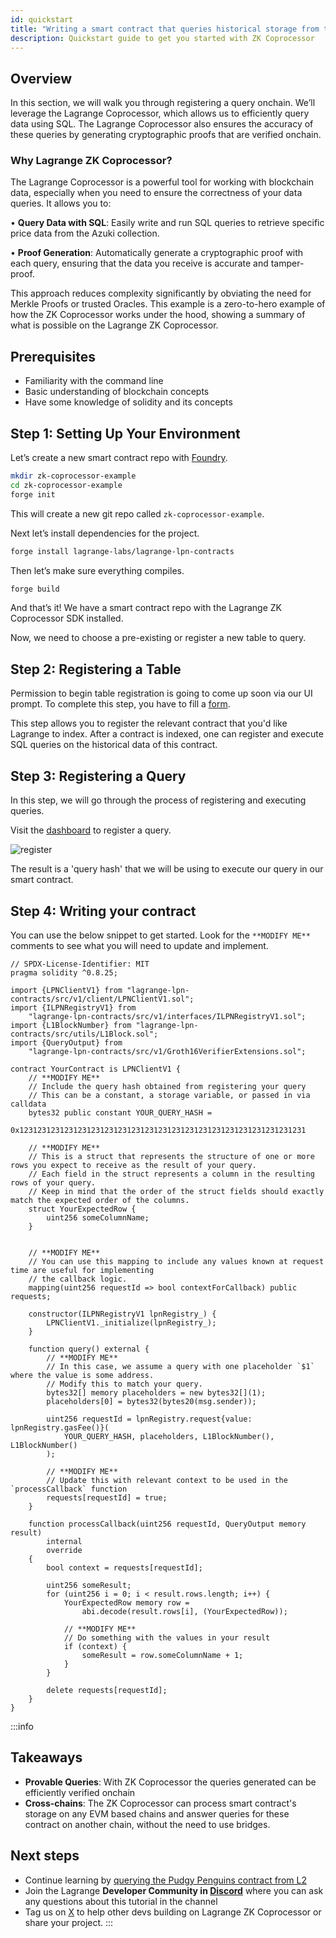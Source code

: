 ```yaml
---
id: quickstart
title: "Writing a smart contract that queries historical storage from the Lagrange ZK Coprocessor"
description: Quickstart guide to get you started with ZK Coprocessor
---
```


## Overview

In this section, we will walk you through registering a query onchain. We’ll leverage the Lagrange Coprocessor, which allows us to efficiently query data using SQL. The Lagrange Coprocessor also ensures the accuracy of these queries by generating cryptographic proofs that are verified onchain.

### Why Lagrange ZK Coprocessor?

The Lagrange Coprocessor is a powerful tool for working with blockchain data, especially when you need to ensure the correctness of your data queries. It allows you to:

• **Query Data with SQL**: Easily write and run SQL queries to retrieve specific price data from the Azuki collection.

• **Proof Generation**: Automatically generate a cryptographic proof with each query, ensuring that the data you receive is accurate and tamper-proof.

This approach reduces complexity significantly by obviating the need for Merkle Proofs or trusted Oracles. This example is a zero-to-hero example of how the ZK Coprocessor works under the hood, showing a summary of what is possible on the Lagrange ZK Coprocessor.

## Prerequisites

- Familiarity with the command line
- Basic understanding of blockchain concepts
- Have some knowledge of solidity and its concepts

## Step 1: Setting Up Your Environment

Let’s create a new smart contract repo with [Foundry](https://github.com/foundry-rs/foundry).

```bash
mkdir zk-coprocessor-example
cd zk-coprocessor-example
forge init
```

This will create a new git repo called `zk-coprocessor-example`.

Next let’s install dependencies for the project.

```bash
forge install lagrange-labs/lagrange-lpn-contracts
```

Then let’s make sure everything compiles.

```bash
forge build
```

And that’s it! We have a smart contract repo with the Lagrange ZK Coprocessor SDK installed.

Now, we need to choose a pre-existing or register a new table to query.

## Step 2: Registering a Table

Permission to begin table registration is going to come up soon via our UI prompt. To complete this step, you have to fill a [form](https://docs.google.com/forms/d/e/1FAIpQLScg11zjGKiHrxlzT8fTUDtQmzpI2OFIHtlrSKVFnvvQV_XnJA/viewform).

This step allows you to register the relevant contract that you'd like Lagrange to index. After a contract is indexed, one can register and execute SQL queries on the historical data of this contract.

## Step 3: Registering a Query

In this step, we will go through the process of registering and executing queries.

Visit the [dashboard](https://app.lagrange.dev/zk-coprocessor/create/register-query) to register a query.

![register](/img/register-query.png)

<ThemedImage
  lightSrc="/img/register-query.png"
  darkSrc="/img/register-query.png"
  alt="Register Query"
/>

The result is a 'query hash' that we will be using to execute our query in our smart contract.

## Step 4: Writing your contract

You can use the below snippet to get started. Look for the `**MODIFY ME**` comments to see what you will need to update and implement.

```solidity
// SPDX-License-Identifier: MIT
pragma solidity ^0.8.25;

import {LPNClientV1} from "lagrange-lpn-contracts/src/v1/client/LPNClientV1.sol";
import {ILPNRegistryV1} from
    "lagrange-lpn-contracts/src/v1/interfaces/ILPNRegistryV1.sol";
import {L1BlockNumber} from "lagrange-lpn-contracts/src/utils/L1Block.sol";
import {QueryOutput} from
    "lagrange-lpn-contracts/src/v1/Groth16VerifierExtensions.sol";

contract YourContract is LPNClientV1 {
    // **MODIFY ME**
    // Include the query hash obtained from registering your query
    // This can be a constant, a storage variable, or passed in via calldata
    bytes32 public constant YOUR_QUERY_HASH =
        0x1231231231231231231231231231231231231231231231231231231231231231

    // **MODIFY ME**
    // This is a struct that represents the structure of one or more rows you expect to receive as the result of your query.
    // Each field in the struct represents a column in the resulting rows of your query.
    // Keep in mind that the order of the struct fields should exactly match the expected order of the columns.
    struct YourExpectedRow {
        uint256 someColumnName;
    }


    // **MODIFY ME**
    // You can use this mapping to include any values known at request time are useful for implementing
    // the callback logic.
    mapping(uint256 requestId => bool contextForCallback) public requests;

    constructor(ILPNRegistryV1 lpnRegistry_) {
        LPNClientV1._initialize(lpnRegistry_);
    }

    function query() external {
        // **MODIFY ME**
        // In this case, we assume a query with one placeholder `$1` where the value is some address.
        // Modify this to match your query.
        bytes32[] memory placeholders = new bytes32[](1);
        placeholders[0] = bytes32(bytes20(msg.sender));

        uint256 requestId = lpnRegistry.request{value: lpnRegistry.gasFee()}(
            YOUR_QUERY_HASH, placeholders, L1BlockNumber(), L1BlockNumber()
        );

        // **MODIFY ME**
        // Update this with relevant context to be used in the `processCallback` function
        requests[requestId] = true;
    }

    function processCallback(uint256 requestId, QueryOutput memory result)
        internal
        override
    {
        bool context = requests[requestId];

        uint256 someResult;
        for (uint256 i = 0; i < result.rows.length; i++) {
            YourExpectedRow memory row =
                abi.decode(result.rows[i], (YourExpectedRow));

            // **MODIFY ME**
            // Do something with the values in your result
            if (context) {
                someResult = row.someColumnName + 1;
            }
        }

        delete requests[requestId];
    }
}
```

<!-- ## Step 5: Deploy your contract -->
<!---->
<!-- In this step, you will learn how to compile and deploy your smart contract that makes a query request to the ZK Coprocessor. -->
<!---->
<!-- :::info -->
<!-- 1. Before you start, make sure that you’ve configured the Holesky Testnet in your wallet. -->
<!-- 2. Have some [Holesky Testnet ETH](https://cloud.google.com/application/web3/faucet/ethereum/holesky). If you need more, use one of the faucets. -->
<!-- ::: -->
<!---->
<!-- Congratulations, you have now successfully deployed a smart contract that queries historical onchain data using Lagrange's ZK Coprocessor. -->

:::info

## Takeaways

- **Provable Queries**: With ZK Coprocessor the queries generated can be efficiently verified onchain
- **Cross-chains**: The ZK Coprocessor can process smart contract's storage on any EVM based chains and answer queries for these contract on another chain, without the need to use bridges.

## Next steps

- Continue learning by [querying the Pudgy Penguins contract from L2](./themis-testnet/example-pudgy-penguins.md)
- Join the Lagrange **Developer Community in [Discord](https://discord.com/invite/lagrange)** where you can ask any questions about this tutorial in the channel
- Tag us on [X](https://x.com/lagrangedev) to help other devs building on Lagrange ZK Coprocessor or share your project.
  :::
